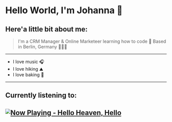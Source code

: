 # Hello World, I'm Johanna 👋
## Here'a little bit about me:
> I'm a CRM Manager & Online Marketeer learning how to code 🚀 Based in Berlin, Germany 👩🏼‍💻
---
* I love music 🎧
* I love hiking ⛰️
* I love baking 🧁
---
## Currently listening to:
[![Now Playing - Hello Heaven, Hello](https://t4.ftcdn.net/jpg/08/25/30/91/360_F_825309130_W6vi4xaj0SBdwQw3zydxo0J7iI5Kkx69.jpg)](https://open.spotify.com/track/2jUcuBOT2eoBnoMBTM4L1i?si=2a8ee5c163034d54)
---
